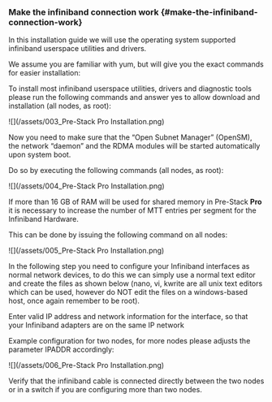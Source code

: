 ### Make the infiniband connection work {#make-the-infiniband-connection-work}

In this installation guide we will use the operating system supported infiniband userspace utilities and drivers.

We assume you are familiar with yum, but will give you the exact commands for easier installation:

To install most infiniband userspace utilities, drivers and diagnostic tools please run the following commands and answer yes to allow download and installation \(all nodes, as root\):

![](/assets/003_Pre-Stack Pro Installation.png)

Now you need to make sure that the “Open Subnet Manager” \(OpenSM\), the network “daemon” and the RDMA modules will be started automatically upon system boot.

Do so by executing the following commands \(all nodes, as root\):

![](/assets/004_Pre-Stack Pro Installation.png)

If more than 16 GB of RAM will be used for shared memory in Pre-Stack **Pro** it is necessary to increase the number of MTT entries per segment for the Infiniband Hardware.

This can be done by issuing the following command on all nodes:

![](/assets/005_Pre-Stack Pro Installation.png)

In the following step you need to configure your Infiniband interfaces as normal network devices, to do this we can simply use a normal text editor and create the files as shown below \(nano, vi, kwrite are all unix text editors which can be used, however do NOT edit the files on a windows-based host, once again remember to be root\).

Enter valid IP address and network information for the interface, so that your Infiniband adapters are on the same IP network

Example configuration for two nodes, for more nodes please adjusts the parameter IPADDR accordingly:

![](/assets/006_Pre-Stack Pro Installation.png)

Verify that the infiniband cable is connected directly between the two nodes or in a switch if you are configuring more than two nodes.
